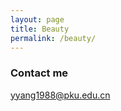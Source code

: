 ```yaml
---
layout: page
title: Beauty
permalink: /beauty/
---
```



### Contact me

[yyang1988@pku.edu.cn](mailto:yyang1988@pku.edu.cn)